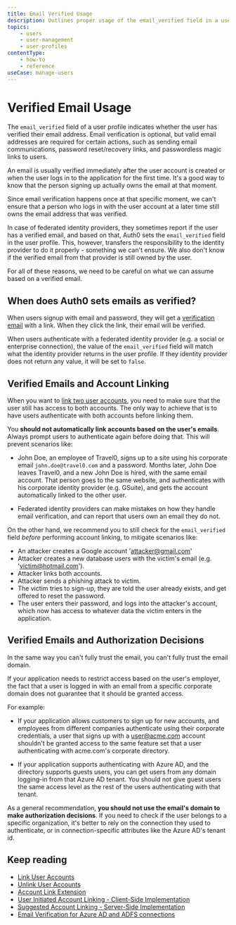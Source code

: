 ```yaml
---
title: Email Verified Usage
description: Outlines proper usage of the email_verified field in a user profile.
topics:
    - users
    - user-management
    - user-profiles
contentType:
    - how-to
    - reference
useCase: manage-users
---
```

# Verified Email Usage

The `email_verified` field of a user profile indicates whether the user has verified their email address. Email verification is optional, but valid email addresses are required for certain actions, such as sending email communications, password reset/recovery links, and passwordless magic links to users.

An email is usually verified immediately after the user account is created or when the user logs in to the application for the first time. It's a good way to know that the person signing up actually owns the email at that moment. 

Since email verification happens once at that specific moment, we can't ensure that a person who logs in with the user account at a later time still owns the email address that was verified. 

In case of federated identity providers, they sometimes report if the user has a verified email, and based on that, Auth0 sets the `email_verified` field in the user profile. This, however, transfers the responsibility to the identity provider to do it properly - something we can't ensure. We also don't know if the verified email from that provider is still owned by the user.
 
For all of these reasons, we need to be careful on what we can assume based on a verified email.

## When does Auth0 sets emails as verified?

When users signup with email and password, they will get a [verification email](/email/templates#verification-email) with a link. When they click the link, their email will be verified. 

When users authenticate with a federated identity provider (e.g. a social or enterprise connection), the value of the `email_verified` field will match what the identity provider returns in the user profile. If they identity provider does not return any value, it will be set to `false`.

## Verified Emails and Account Linking

When you want to [link two user accounts](/articles/users/concept/overview-user-account-linking), you need to make sure that the user still has access to both accounts. The only way to achieve that is to have users authenticate with both accounts before linking them. 

You **should not automatically link accounts based on the user's emails**. Always prompt users to authenticate again before doing that. This will prevent scenarios like:

- John Doe, an employee of Travel0, signs up to a site using his corporate email `john.doe@travel0.com` and a password. Months later, John Doe leaves Travel0, and a new John Doe is hired, with the same email account. That person goes to the same website, and authenticates with his corporate identity provider (e.g. GSuite), and gets the account automatically linked to the other user.

- Federated identity providers can make mistakes on how they handle email verification, and can report that users own an email they do not. 

On the other hand, we recommend you to still check for the `email_verified` field *before* performing account linking, to mitigate scenarios like:

- An attacker creates a Google account 'attacker@gmail.com'
- Attacker creates a new database users with the victim's email (e.g. 'victim@hotmail.com').
- Attacker links both accounts.
- Attacker sends a phishing attack to victim.
- The victim tries to sign-up, they are told the user already exists, and get offered to reset the password.
- The user enters their password, and logs into the attacker's account, which now has access to whatever data the victim enters in the application.

## Verified Emails and Authorization Decisions

In the same way you can't fully trust the email, you can't fully trust the email domain. 

If your application needs to restrict access based on the user's employer, the fact that a user is logged in with an email from a specific corporate domain does not guarantee that it should be granted access.

For example:

- If your application allows customers to sign up for new accounts, and employees from different companies authenticate using their corporate credentials, a user that signs up with a user@acme.com account shouldn't be granted access to the same feature set that a user authenticating with acme.com's corporate directory.

- If your application supports authenticating with Azure AD, and the directory supports guests users, you can get users from any domain logging-in from that Azure AD tenant. You should not give guest users the same access level as the rest of the users authenticating with that tenant.

As a general recommendation, **you should not use the email's domain to make authorization decisions**. If you need to check if the user belongs to a specific organization, it's better to rely on the connection they used to authenticate, or in connection-specific attributes like the Azure AD's tenant id.

## Keep reading

* [Link User Accounts](/users/guides/link-user-accounts)
* [Unlink User Accounts](/users/guides/unlink-user-accounts)
* [Account Link Extension](/extensions/account-link)
* [User Initiated Account Linking - Client-Side Implementation](/users/references/link-accounts-client-side-scenario)
* [Suggested Account Linking - Server-Side Implementation](/users/references/link-accounts-server-side-scenario)
* [Email Verification for Azure AD and ADFS connections](/connections/azuread-adfs-email-verification)
